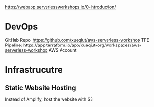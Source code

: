 https://webapp.serverlessworkshops.io/0-introduction/

# DevOps
GitHub Repo: https://github.com/xueqiut/aws-serverless-workshop
TFE Pipeline: https://app.terraform.io/app/xueqiut-org/workspaces/aws-serverless-workshop
AWS Account

# Infrastrucutre

## Static Website Hosting
Instead of Amplify, host the website with S3